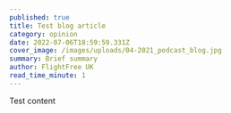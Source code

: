```yaml
---
published: true
title: Test blog article
category: opinion
date: 2022-07-06T18:59:59.331Z
cover_image: /images/uploads/04-2021_podcast_blog.jpg
summary: Brief summary
author: FlightFree UK
read_time_minute: 1
---
```

Test content